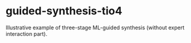 # guided-synthesis-tio4
Illustrative example of three-stage ML-guided synthesis (without expert interaction part).
